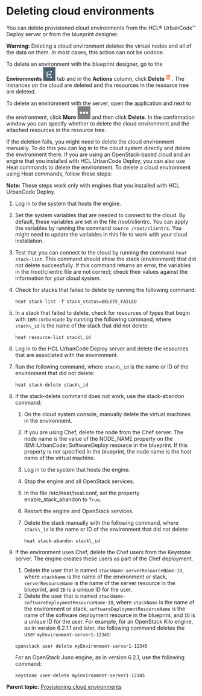 # Deleting cloud environments

You can delete provisioned cloud environments from the HCL® UrbanCode™ Deploy server or from the blueprint designer.

**Warning:** Deleting a cloud environment deletes the virtual nodes and all of the data on them. In most cases, this action can not be undone.

To delete an environment with the blueprint designer, go to the **Environments** ![](../images/icons/environments.gif) tab and in the **Actions** column, click **Delete**![](../images/icons/delete_environment.gif). The instances on the cloud are deleted and the resources in the resource tree are deleted.

To delete an environment with the server, open the application and next to the environment, click **More** ![](../images/icons/more.gif) and then click **Delete**. In the confirmation window you can specify whether to delete the cloud environment and the attached resources in the resource tree.

If the deletion fails, you might need to delete the cloud environment manually. To do this you can log in to the cloud system directly and delete the environment there. If you are using an OpenStack-based cloud and an engine that you installed with HCL UrbanCode Deploy, you can also use Heat commands to delete the environment. To delete a cloud environment using Heat commands, follow these steps:

**Note:** These steps work only with engines that you installed with HCL UrbanCode Deploy.

1.  Log in to the system that hosts the engine.
2.  Set the system variables that are needed to connect to the cloud. By default, these variables are set in the file /root/clientrc. You can apply the variables by running the command `source /root/clientrc`. You might need to update the variables in this file to work with your cloud installation.
3.  Test that you can connect to the cloud by running the command `heat stack-list`. This command should show the stack \(environment\) that did not delete successfully. If this command returns an error, the variables in the /root/clientrc file are not correct; check their values against the information for your cloud system.
4.  Check for stacks that failed to delete by running the following command:

    ```
    heat stack-list -f stack_status=DELETE_FAILED
    ```

5.  In a stack that failed to delete, check for resources of types that begin with `IBM::UrbanCode` by running the following command, where `stack\_id` is the name of the stack that did not delete:

    ```
    heat resource-list stack\_id
    ```

6.  Log in to the HCL UrbanCode Deploy server and delete the resources that are associated with the environment.
7.  Run the following command, where `stack\_id` is the name or ID of the environment that did not delete:

    ```
    heat stack-delete stack\_id
    ```

8.  If the stack-delete command does not work, use the stack-abandon command:
    1.  On the cloud system console, manually delete the virtual machines in the environment.
    2.  If you are using Chef, delete the node from the Chef server. The node name is the value of the NODE\_NAME property on the IBM::UrbanCode::SoftwareDeploy resource in the blueprint. If this property is not specified in the blueprint, the node name is the host name of the virtual machine.
    3.  Log in to the system that hosts the engine.
    4.  Stop the engine and all OpenStack services.
    5.  In the file /etc/heat/heat.conf, set the property enable\_stack\_abandon to `True`.
    6.  Restart the engine and OpenStack services.
    7.  Delete the stack manually with the following command, where `stack\_id` is the name or ID of the environment that did not delete:

        ```
        heat stack-abandon stack\_id
        ```

9.  If the environment uses Chef, delete the Chef users from the Keystone server. The engine creates these users as part of the Chef deployment.

    1.  Delete the user that is named `stackName-serverResourceName-ID`, where `stackName` is the name of the environment or stack, `serverResourceName` is the name of the server resource in the blueprint, and `ID` is a unique ID for the user.
    2.  Delete the user that is named `stackName-softwareDeploymentResourceName-ID`, where `stackName` is the name of the environment or stack, `softwareDeploymentResourceName` is the name of the software deployment resource in the blueprint, and `ID` is a unique ID for the user.
    For example, for an OpenStack Kilo engine, as in version 6.2.1.1 and later, the following command deletes the user `myEnvironment-server1-12345`:

    ```
    openstack user delete myEnvironment-server1-12345
    ```

    For an OpenStack Juno engine, as in version 6.2.1, use the following command:

    ```
    keystone user-delete myEnvironment-server1-12345
    ```


**Parent topic:** [Provisioning cloud environments](../../com.ibm.edt.doc/topics/env_provision_ov.md)

